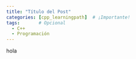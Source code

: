 ```yaml
---
title: "Título del Post"
categories: [cpp_learningpath]  # ¡Importante!
tags:       # Opcional
  - C++
  - Programación
---
```


hola 
